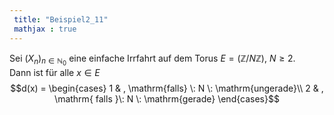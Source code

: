 ```yaml
---
 title: "Beispiel2_11"
 mathjax : true
---
```

Sei $(X_{n})_{n \in \mathbb{N}_{0}}$ eine einfache Irrfahrt auf dem
Torus $E=(\mathbb{Z} / N \mathbb{Z})$, $N \geq 2$.\
Dann ist für alle $x \in E$ $$d(x) =
\begin{cases}
1 & , \mathrm{falls} \: N \: \mathrm{ungerade}\\
2 & , \mathrm{ falls }\: N \: \mathrm{gerade}
\end{cases}$$
